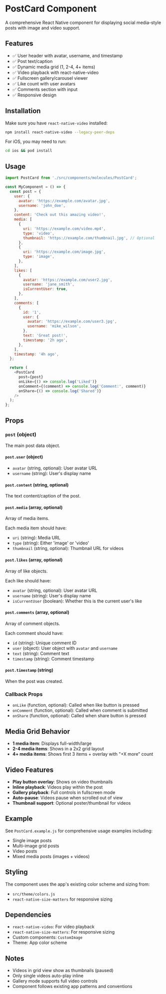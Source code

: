 # PostCard Component

A comprehensive React Native component for displaying social media-style posts with image and video support.

## Features

- ✅ User header with avatar, username, and timestamp
- ✅ Post text/caption
- ✅ Dynamic media grid (1, 2-4, 4+ items)
- ✅ Video playback with react-native-video
- ✅ Fullscreen gallery/carousel viewer
- ✅ Like count with user avatars
- ✅ Comments section with input
- ✅ Responsive design

## Installation

Make sure you have `react-native-video` installed:

```bash
npm install react-native-video --legacy-peer-deps
```

For iOS, you may need to run:
```bash
cd ios && pod install
```

## Usage

```javascript
import PostCard from './src/components/molecules/PostCard';

const MyComponent = () => {
  const post = {
    user: {
      avatar: 'https://example.com/avatar.jpg',
      username: 'john_doe',
    },
    content: 'Check out this amazing video!',
    media: [
      {
        uri: 'https://example.com/video.mp4',
        type: 'video',
        thumbnail: 'https://example.com/thumbnail.jpg', // Optional
      },
      {
        uri: 'https://example.com/image.jpg',
        type: 'image',
      },
    ],
    likes: [
      {
        avatar: 'https://example.com/user2.jpg',
        username: 'jane_smith',
        isCurrentUser: true,
      },
    ],
    comments: [
      {
        id: '1',
        user: {
          avatar: 'https://example.com/user3.jpg',
          username: 'mike_wilson',
        },
        text: 'Great post!',
        timestamp: '2h ago',
      },
    ],
    timestamp: '4h ago',
  };

  return (
    <PostCard
      post={post}
      onLike={() => console.log('Liked')}
      onComment={(comment) => console.log('Comment:', comment)}
      onShare={() => console.log('Shared')}
    />
  );
};
```

## Props

### `post` (object)
The main post data object.

#### `post.user` (object)
- `avatar` (string, optional): User avatar URL
- `username` (string): User's display name

#### `post.content` (string, optional)
The text content/caption of the post.

#### `post.media` (array, optional)
Array of media items.

Each media item should have:
- `uri` (string): Media URL
- `type` (string): Either 'image' or 'video'
- `thumbnail` (string, optional): Thumbnail URL for videos

#### `post.likes` (array, optional)
Array of like objects.

Each like should have:
- `avatar` (string, optional): User avatar URL
- `username` (string): User's display name
- `isCurrentUser` (boolean): Whether this is the current user's like

#### `post.comments` (array, optional)
Array of comment objects.

Each comment should have:
- `id` (string): Unique comment ID
- `user` (object): User object with `avatar` and `username`
- `text` (string): Comment text
- `timestamp` (string): Comment timestamp

#### `post.timestamp` (string)
When the post was created.

### Callback Props

- `onLike` (function, optional): Called when like button is pressed
- `onComment` (function, optional): Called when comment is submitted
- `onShare` (function, optional): Called when share button is pressed

## Media Grid Behavior

- **1 media item**: Displays full-width/large
- **2-4 media items**: Shows in a 2x2 grid layout
- **4+ media items**: Shows first 3 items + overlay with "+X more" count

## Video Features

- **Play button overlay**: Shows on video thumbnails
- **Inline playback**: Videos play within the post
- **Gallery playback**: Full controls in fullscreen mode
- **Auto-pause**: Videos pause when scrolled out of view
- **Thumbnail support**: Optional poster/thumbnail for videos

## Example

See `PostCard.example.js` for comprehensive usage examples including:
- Single image posts
- Multi-image grid posts
- Video posts
- Mixed media posts (images + videos)

## Styling

The component uses the app's existing color scheme and sizing from:
- `src/theme/colors.js`
- `react-native-size-matters` for responsive sizing

## Dependencies

- `react-native-video`: For video playback
- `react-native-size-matters`: For responsive sizing
- Custom components: `CustomImage`
- Theme: App color scheme

## Notes

- Videos in grid view show as thumbnails (paused)
- Only single videos auto-play inline
- Gallery mode supports full video controls
- Component follows existing app patterns and conventions